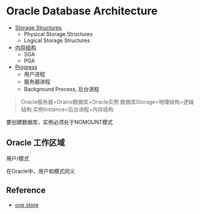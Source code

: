 # Oracle Database Architecture

- [Storage Structures](storage/Storage.md)
  - Physical Storage Structures
  - Logical Storage Structures
- [内存结构](memory/Memory.md)
  - SGA
  - PGA
- [Progress](progress/Progress.md)
  - 用户进程
  - 服务器进程
  - Background Process, 后台进程


> Oracle服务器=Oralce数据库+Oracle实例
数据库Storage=物理结构+逻辑结构
实例Instance=后台进程+内存结构


要创建数据库，实例必须处于NOMOUNT模式

## Oracle 工作区域

用户/模式

在Oracle中，用户和模式同义

## Reference

- [one store](story.txt)